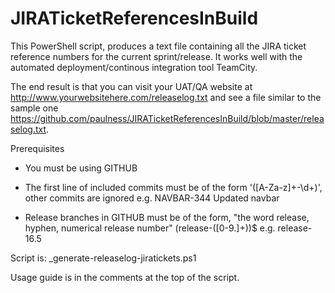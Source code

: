 # JIRATicketReferencesInBuild
This PowerShell script, produces a text file containing all the JIRA ticket reference numbers for the current sprint/release. It works well with the automated deployment/continous integration tool TeamCity.

The end result is that you can visit your UAT/QA website at http://www.yourwebsitehere.com/releaselog.txt and see a file similar to the sample one https://github.com/paulness/JIRATicketReferencesInBuild/blob/master/releaselog.txt.

Prerequisites

- You must be using GITHUB

- The first line of included commits must be of the form '([A-Za-z]+\-\d+)', other commits are ignored
  e.g.
  NAVBAR-344
  Updated navbar

- Release branches in GITHUB must be of the form, "the word release, hyphen, numerical release number" (release\-([0-9\.]+))$
  e.g.
  release-16.5


Script is:
_generate-releaselog-jiratickets.ps1

Usage guide is in the comments at the top of the script.

